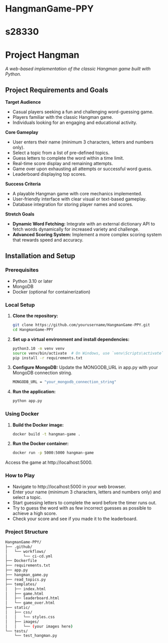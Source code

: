 # HangmanGame-PPY
# s28330
# Project Hangman

*A web-based implementation of the classic Hangman game built with Python.*

## Project Requirements and Goals

**Target Audience**

* Casual players seeking a fun and challenging word-guessing game.
* Players familiar with the classic Hangman game.
* Individuals looking for an engaging and educational activity.

**Core Gameplay**

* User enters their name (minimum 3 characters, letters and numbers only).
* Select a topic from a list of pre-defined topics.
* Guess letters to complete the word within a time limit.
* Real-time score display and remaining attempts.
* Game over upon exhausting all attempts or successful word guess.
* Leaderboard displaying top scores.

**Success Criteria**

* A playable Hangman game with core mechanics implemented.
* User-friendly interface with clear visual or text-based gameplay.
* Database integration for storing player names and scores.

**Stretch Goals**

* **Dynamic Word Fetching:** Integrate with an external dictionary API to fetch words dynamically for increased variety and challenge.
* **Advanced Scoring System:** Implement a more complex scoring system that rewards speed and accuracy.

## Installation and Setup

### Prerequisites

- Python 3.10 or later
- MongoDB
- Docker (optional for containerization)

### Local Setup

1. **Clone the repository:**
   ```bash
   git clone https://github.com/yourusername/HangmanGame-PPY.git
   cd HangmanGame-PPY

2. **Set up a virtual environment and install dependencies:**
   ```bash
   python3.10 -m venv venv
   source venv/bin/activate  # On Windows, use `venv\Scripts\activate`
   pip install -r requirements.txt

3. **Configure MongoDB:**
   Update the MONGODB_URL in app.py with your MongoDB connection string.
   ```bash
   MONGODB_URL = "your_mongodb_connection_string"

4. **Run the application:**
   ```bash
   python app.py

### Using Docker

1. **Build the Docker image:**
   ```bash
   docker build -t hangman-game .

2. **Run the Docker container:**
   ```bash
   docker run -p 5000:5000 hangman-game

Access the game at http://localhost:5000.

### How to Play
* Navigate to http://localhost:5000 in your web browser.
* Enter your name (minimum 3 characters, letters and numbers only) and select a topic.
* Start guessing letters to complete the word before the timer runs out.
* Try to guess the word with as few incorrect guesses as possible to achieve a high score.
* Check your score and see if you made it to the leaderboard.

### Project Structure
```bash
HangmanGame-PPY/
├── .github/
│   └── workflows/
│       └── ci-cd.yml
├── Dockerfile
├── requirements.txt
├── app.py
├── hangman_game.py
├── read_topics.py
├── templates/
│   ├── index.html
│   ├── game.html
│   ├── leaderboard.html
│   └── game_over.html
├── static/
│   ├── css/
│   │   └── styles.css
│   ├── images/
│   │   └── (your images here)
└── tests/
    └── test_hangman.py

